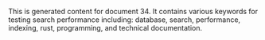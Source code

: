 This is generated content for document 34. It contains various keywords for testing search performance including: database, search, performance, indexing, rust, programming, and technical documentation.